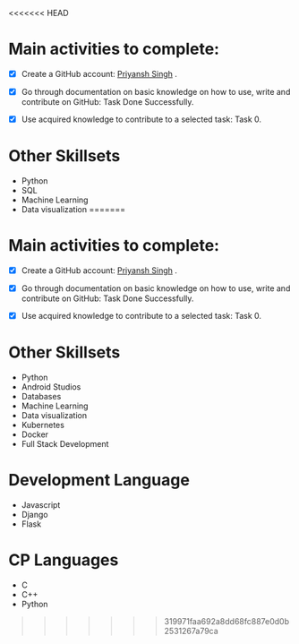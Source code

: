<<<<<<< HEAD
# Main activities to complete:

- [x] Create a GitHub account: [Priyansh Singh](https://github.com/ps-19) .

- [x] Go through documentation on basic knowledge on how to use, write and contribute on GitHub: Task Done Successfully.

- [x] Use acquired knowledge to contribute to a selected task: Task 0.

# Other Skillsets
- Python
- SQL
- Machine Learning
- Data visualization
=======
# Main activities to complete:

- [x] Create a GitHub account: [Priyansh Singh](https://github.com/ps-19) .

- [x] Go through documentation on basic knowledge on how to use, write and contribute on GitHub: Task Done Successfully.

- [x] Use acquired knowledge to contribute to a selected task: Task 0.

# Other Skillsets
- Python
- Android Studios
- Databases
- Machine Learning
- Data visualization
- Kubernetes
- Docker
- Full Stack Development

# Development Language
- Javascript
- Django
- Flask

# CP Languages
- C
- C++
- Python
>>>>>>> 319971faa692a8dd68fc887e0d0b2531267a79ca
